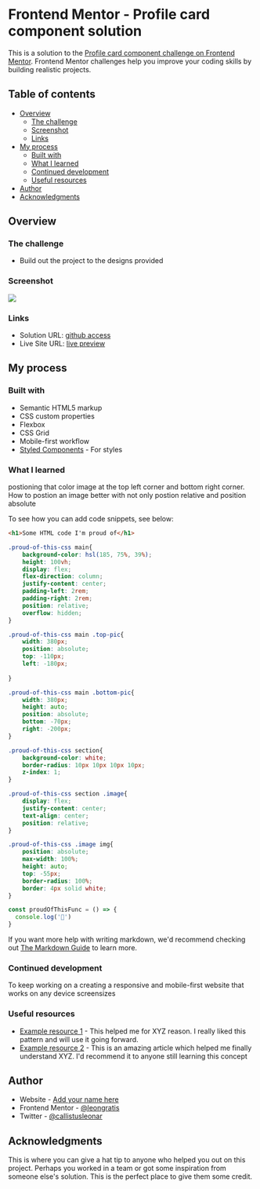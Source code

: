 # Frontend Mentor - Profile card component solution

This is a solution to the [Profile card component challenge on Frontend Mentor](https://www.frontendmentor.io/challenges/profile-card-component-cfArpWshJ). Frontend Mentor challenges help you improve your coding skills by building realistic projects. 

## Table of contents

- [Overview](#overview)
  - [The challenge](#the-challenge)
  - [Screenshot](#screenshot)
  - [Links](#links)
- [My process](#my-process)
  - [Built with](#built-with)
  - [What I learned](#what-i-learned)
  - [Continued development](#continued-development)
  - [Useful resources](#useful-resources)
- [Author](#author)
- [Acknowledgments](#acknowledgments)


## Overview

### The challenge

- Build out the project to the designs provided

### Screenshot

![](./screenshot.png(2))


### Links

- Solution URL: [github access](https://github.com/leongratis/profile-card)
- Live Site URL: [live preview](https://leongratis.github.io/profile-card/)

## My process

### Built with

- Semantic HTML5 markup
- CSS custom properties
- Flexbox
- CSS Grid
- Mobile-first workflow
- [Styled Components](https://styled-components.com/) - For styles


### What I learned

postioning that color image at the top left corner and bottom right corner.
How to postion an image better with not only postion relative and  position absolute

To see how you can add code snippets, see below:

```html
<h1>Some HTML code I'm proud of</h1>
```
```css
.proud-of-this-css main{
    background-color: hsl(185, 75%, 39%);
    height: 100vh;
    display: flex;
    flex-direction: column;
    justify-content: center;
    padding-left: 2rem;
    padding-right: 2rem;
    position: relative;
    overflow: hidden;
}
```
```css
.proud-of-this-css main .top-pic{
    width: 380px;
    position: absolute;
    top: -110px;
    left: -180px;
    
}
```
```css
.proud-of-this-css main .bottom-pic{
    width: 380px;
    height: auto;
    position: absolute;
    bottom: -70px;
    right: -200px;
}
```
```css
.proud-of-this-css section{
    background-color: white;
    border-radius: 10px 10px 10px 10px;
    z-index: 1;
}
```
```css
.proud-of-this-css section .image{
    display: flex;
    justify-content: center;
    text-align: center;
    position: relative;
}
```
```css
.proud-of-this-css .image img{ 
    position: absolute;
    max-width: 100%;
    height: auto;
    top: -55px;
    border-radius: 100%;
    border: 4px solid white;
}
```
```js
const proudOfThisFunc = () => {
  console.log('🎉')
}
```

If you want more help with writing markdown, we'd recommend checking out [The Markdown Guide](https://www.markdownguide.org/) to learn more.

### Continued development

To keep  working  on a creating a responsive and mobile-first website that works on any device screensizes


### Useful resources

- [Example resource 1](https://www.example.com) - This helped me for XYZ reason. I really liked this pattern and will use it going forward.
- [Example resource 2](https://www.example.com) - This is an amazing article which helped me finally understand XYZ. I'd recommend it to anyone still learning this concept

## Author

- Website - [Add your name here](https://www.your-site.com)
- Frontend Mentor - [@leongratis](https://www.frontendmentor.io/profile/leongratis)
- Twitter - [@callistusleonar](https://www.twitter.com/callistusleonar)


## Acknowledgments

This is where you can give a hat tip to anyone who helped you out on this project. Perhaps you worked in a team or got some inspiration from someone else's solution. This is the perfect place to give them some credit.
